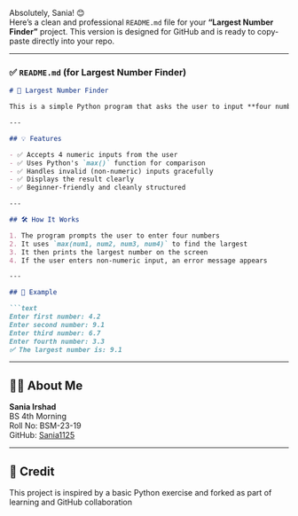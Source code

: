 Absolutely, Sania! 😊  
Here’s a clean and professional `README.md` file for your **“Largest Number Finder”** project. This version is designed for GitHub and is ready to copy-paste directly into your repo.

---

### ✅ `README.md` (for Largest Number Finder)

```markdown
# 🔢 Largest Number Finder

This is a simple Python program that asks the user to input **four numbers** and determines the **largest** among them using the built-in `max()` function.

---

## 💡 Features

- ✅ Accepts 4 numeric inputs from the user  
- ✅ Uses Python's `max()` function for comparison  
- ✅ Handles invalid (non-numeric) inputs gracefully  
- ✅ Displays the result clearly  
- ✅ Beginner-friendly and cleanly structured  

---

## 🛠️ How It Works

1. The program prompts the user to enter four numbers  
2. It uses `max(num1, num2, num3, num4)` to find the largest  
3. It then prints the largest number on the screen  
4. If the user enters non-numeric input, an error message appears

---

## 📂 Example

```text
Enter first number: 4.2  
Enter second number: 9.1  
Enter third number: 6.7  
Enter fourth number: 3.3  
✅ The largest number is: 9.1
```

---

## 🧑‍💻 About Me

**Sania Irshad**  
BS 4th Morning  
Roll No: BSM-23-19  
GitHub: [Sania1125](https://github.com/Sania1125)

---

## 🙏 Credit

This project is inspired by a basic Python exercise and forked as part of learning and GitHub collaboration 
